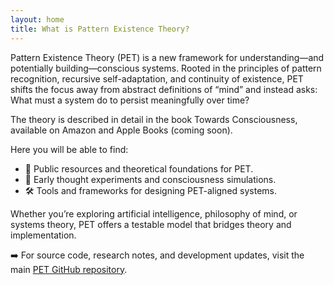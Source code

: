 ```yaml
---
layout: home
title: What is Pattern Existence Theory?
---
```

Pattern Existence Theory (PET) is a new framework for understanding—and potentially building—conscious systems. Rooted in the principles of pattern recognition, recursive self-adaptation, and continuity of existence, PET shifts the focus away from abstract definitions of “mind” and instead asks: What must a system do to persist meaningfully over time?

The theory is described in detail in the book Towards Consciousness, available on Amazon and Apple Books (coming soon).

Here you will be able to find:
*	📂 Public resources and theoretical foundations for PET.
*	🧪 Early thought experiments and consciousness simulations.
*	🛠️ Tools and frameworks for designing PET-aligned systems.

Whether you’re exploring artificial intelligence, philosophy of mind, or systems theory, PET offers a testable model that bridges theory and implementation.

➡️ For source code, research notes, and development updates, visit the main [PET GitHub repository](https://github.com/akselsoft/pet).
